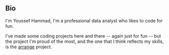 ## Bio
I'm Youssef Hammad, I'm a professional data analyst who likes to code for fun.

I've made some coding projects here and there -- again just for fun -- but the project I'm proud of the most, and the one that I think reflects my skills, is the [arrange](https://github.com/j0eTheRipper/arrange) project.


